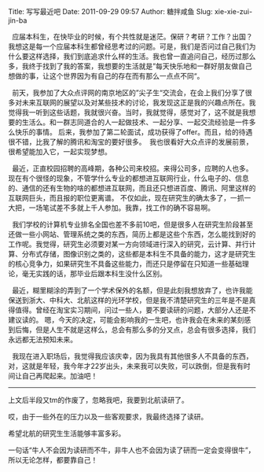 Title: 写写最近吧
Date: 2011-09-29 09:57
Author: 糖拌咸鱼
Slug: xie-xie-zui-jin-ba

  应届本科生，在快毕业的时候，有个共性就是迷茫。保研？考研？工作？出国？
我想这是每一个应届本科生都曾经思考过的问题。可是，我们是否问过自己我们为什么要这样选择，我们到底追求什么样的生活。我也曾一直追问自己，经历过那么多，我终于找到了我的答案，我想要的生活就是”每天快乐地和一群好朋友做自己想做的事，让这个世界因为有自己的存在而有那么一点点不同“。

</p>

 
前天，我参加了大众点评网的南京地区的”尖子生“交流会，在会上我们分享了很多对未来互联网的展望以及对某些技术的讨论，我发现这正是我的兴趣点所在。我觉得我一听到这些话题，我就很兴奋。当时，我就觉得，感觉对了，这不就是我想要的生活么。和一群志同道合的人一起做技术、一起分享、一起交流经验是一件多么快乐的事情。
后来，我参加了第二轮面试，成功获得了offer。而且，给的待遇很不错，比我了解的腾讯和淘宝的要好很多。 
我也很看好大众点评的发展前景，很希望能加入它，一起实现梦想。

</p>

 
最近，正直校园招聘的高峰期，各种公司来校招。来得公司多，应聘的人也多。现在有个很怪的现象，不管学什么专业的都想进互联网行业，什么电子的、信息的、通信的还有生物的啥的都想进互联网，而且还只想进百度、腾讯、阿里这样的互联网巨头，而且报的职位更离谱。
不仅如此，现在研究生的确太多了，一抓一大把，一场笔试差不多就上千人参加。我靠，找工作的确不容易啊。

</p>

 
我们学校的计算机专业排名全国也差不多前10吧，但是很多人在研究生阶段甚至还做一些小网站、管理系统之类的东西，简历上都是这些个东西，怎么能找到好的工作呢。我觉得，研究生必须要对某一方向领域进行深入的研究，云计算、并行计算、分布式存储，图像识别之类的，这些都是本科生不具备的能力，这才是研究生的核心竞争力，如果研究生不具备这些能力，而还只是停留在只知道一些基础理论，毫无实践的话，那毕业后跟本科生没什么区别。

</p>

 
最近，糊里糊涂的弄到了一个学术保外的名额，但是此刻我想放弃了，也许我能保送到浙大、中科大、北航这样的光环学校，但是我不清楚研究生的三年是不是真得值得。曾经在淘宝实习期间，问过一些人，要不要读研的问题，大部分人还是不建议读的。
嗯，今天的决定，可能会影响我的一生吧，也许我会在未来的某刻感到后悔，但是人生不就是这样么，总会有那么多的分叉点，总会有很多选择，我们永远都无法预知未来。

</p>

 
我现在进入职场后，我觉得我应该庆幸，因为我具有其他很多人不具备的东西，对，这就是年轻，我今年才22岁出头，未来我可以失败，可以跌倒，但是我有时间让自己再爬起来。加油吧！

</p>

</p>

---------------------------------------------------------------------------------------

</p>

上文后半段又tm的作废了，忽略我吧，我要到北航读研了。

</p>

哎，由于一些外在的压力以及一些客观要求，我最终选择了读研。

</p>

希望北航的研究生生活能够丰富多彩。

</p>

一句话“牛人不会因为读研而不牛，非牛人也不会因为读了研而一定会变得很牛”，所以无论怎样，都要靠自己！

</p>

